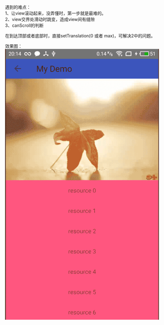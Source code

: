 遇到的难点：</br>
1、让view滚动起来，没弄懂时，第一步就是最难的。</br>
2、view交界处滑动时跳变，造成view间有缝隙 </br>
3、canScroll的判断 </br>

在到达顶部或者底部时，直接setTranslation(0 或者 max)，可解决2中的问题。</br>

效果图：</br>
![Demo GIF](https://github.com/zzjivan/NestedScrollDemo/raw/master/GIF/demo.gif "Demo") 
